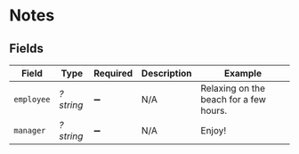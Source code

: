 # Notes


## Fields

| Field                                  | Type                                   | Required                               | Description                            | Example                                |
| -------------------------------------- | -------------------------------------- | -------------------------------------- | -------------------------------------- | -------------------------------------- |
| `employee`                             | *?string*                              | :heavy_minus_sign:                     | N/A                                    | Relaxing on the beach for a few hours. |
| `manager`                              | *?string*                              | :heavy_minus_sign:                     | N/A                                    | Enjoy!                                 |